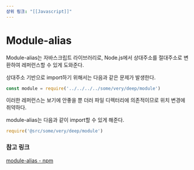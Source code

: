 ```yaml
---
상위 링크: "[[Javascript]]"
---
```

# Module-alias
Module-alias는 자바스크립트 라이브러리로, Node.js에서 상대주소를 절대주소로 변환하여 레퍼런스할 수 있게 도와준다.

상대주소 기반으로 import하기 위해서는 다음과 같은 문제가 발생한다.
```javascript
const module = require('../../../../some/very/deep/module')
```
이러한 레퍼런스는 보기에 안좋을 뿐 더러 파일 디렉터리에 의존적이므로 위치 변경에 취약하다.

module-alias는 다음과 같이 import할 수 있게 해준다.
```javascript
require('@src/some/very/deep/module')
```

### 참고 링크
[module-alias - npm](https://www.npmjs.com/package/module-alias)